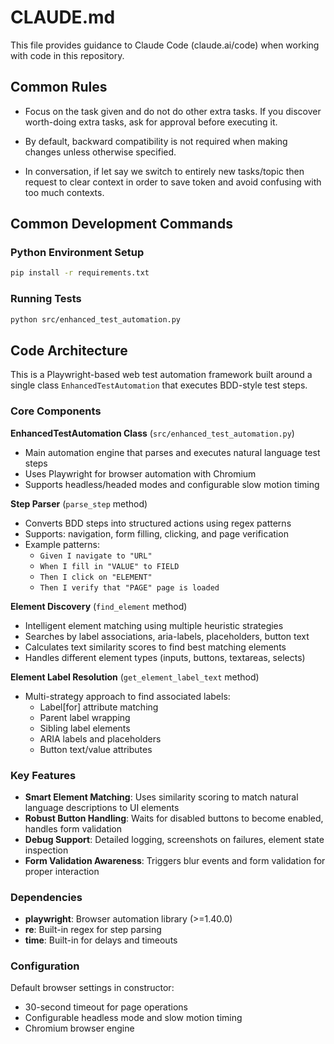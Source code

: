 # CLAUDE.md

This file provides guidance to Claude Code (claude.ai/code) when working with code in this repository.

## Common Rules

- Focus on the task given and do not do other extra tasks. 
  If you discover worth-doing extra tasks, ask for approval before executing it.

- By default, backward compatibility is not required when making changes unless otherwise specified.

- In conversation, if let say we switch to entirely new tasks/topic then request to clear context in order to save token and avoid confusing with too much contexts.


## Common Development Commands

### Python Environment Setup
```bash
pip install -r requirements.txt
```

### Running Tests
```bash
python src/enhanced_test_automation.py
```

## Code Architecture

This is a Playwright-based web test automation framework built around a single class `EnhancedTestAutomation` that executes BDD-style test steps.

### Core Components

**EnhancedTestAutomation Class** (`src/enhanced_test_automation.py`)
- Main automation engine that parses and executes natural language test steps
- Uses Playwright for browser automation with Chromium
- Supports headless/headed modes and configurable slow motion timing

**Step Parser** (`parse_step` method)
- Converts BDD steps into structured actions using regex patterns
- Supports: navigation, form filling, clicking, and page verification
- Example patterns:
  - `Given I navigate to "URL"`
  - `When I fill in "VALUE" to FIELD`
  - `Then I click on "ELEMENT"`
  - `Then I verify that "PAGE" page is loaded`

**Element Discovery** (`find_element` method)
- Intelligent element matching using multiple heuristic strategies
- Searches by label associations, aria-labels, placeholders, button text
- Calculates text similarity scores to find best matching elements
- Handles different element types (inputs, buttons, textareas, selects)

**Element Label Resolution** (`get_element_label_text` method)
- Multi-strategy approach to find associated labels:
  - Label[for] attribute matching
  - Parent label wrapping
  - Sibling label elements
  - ARIA labels and placeholders
  - Button text/value attributes

### Key Features

- **Smart Element Matching**: Uses similarity scoring to match natural language descriptions to UI elements
- **Robust Button Handling**: Waits for disabled buttons to become enabled, handles form validation
- **Debug Support**: Detailed logging, screenshots on failures, element state inspection
- **Form Validation Awareness**: Triggers blur events and form validation for proper interaction

### Dependencies

- **playwright**: Browser automation library (>=1.40.0)
- **re**: Built-in regex for step parsing
- **time**: Built-in for delays and timeouts

### Configuration

Default browser settings in constructor:
- 30-second timeout for page operations
- Configurable headless mode and slow motion timing
- Chromium browser engine